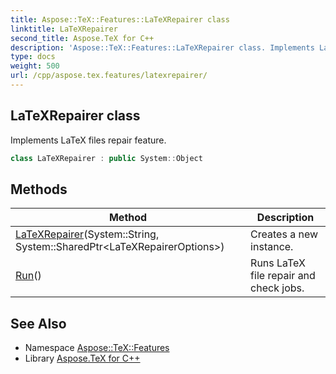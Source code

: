 ```yaml
---
title: Aspose::TeX::Features::LaTeXRepairer class
linktitle: LaTeXRepairer
second_title: Aspose.TeX for C++
description: 'Aspose::TeX::Features::LaTeXRepairer class. Implements LaTeX files repair feature in C++.'
type: docs
weight: 500
url: /cpp/aspose.tex.features/latexrepairer/
---
```

## LaTeXRepairer class


Implements LaTeX files repair feature.

```cpp
class LaTeXRepairer : public System::Object
```

## Methods

| Method | Description |
| --- | --- |
| [LaTeXRepairer](./latexrepairer/)(System::String, System::SharedPtr\<LaTeXRepairerOptions\>) | Creates a new instance. |
| [Run](./run/)() | Runs LaTeX file repair and check jobs. |
## See Also

* Namespace [Aspose::TeX::Features](../)
* Library [Aspose.TeX for C++](../../)
